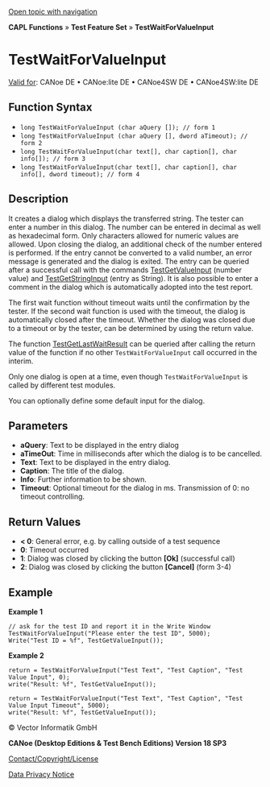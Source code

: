 [Open topic with navigation](../../../../../CANoeDEFamily.htm#Topics/CAPLFunctions/Test/Functions/CAPLfunctionTestWaitForValueInput.md)

**CAPL Functions** » **Test Feature Set** » **TestWaitForValueInput**

# TestWaitForValueInput

[Valid for](../../../Shared/FeatureAvailability.md): CANoe DE • CANoe:lite DE • CANoe4SW DE • CANoe4SW:lite DE

## Function Syntax

- `long TestWaitForValueInput (char aQuery []); // form 1`
- `long TestWaitForValueInput (char aQuery [], dword aTimeout); // form 2`
- `long TestWaitForValueInput(char text[], char caption[], char info[]); // form 3`
- `long TestWaitForValueInput(char text[], char caption[], char info[], dword timeout); // form 4`

## Description

It creates a dialog which displays the transferred string. The tester can enter a number in this dialog. The number can be entered in decimal as well as hexadecimal form. Only characters allowed for numeric values are allowed. Upon closing the dialog, an additional check of the number entered is performed. If the entry cannot be converted to a valid number, an error message is generated and the dialog is exited. The entry can be queried after a successful call with the commands [TestGetValueInput](CAPLfunctionTestGetValueInput.md) (number value) and [TestGetStringInput](CAPLfunctionTestGetStringInput.md) (entry as String). It is also possible to enter a comment in the dialog which is automatically adopted into the test report.

The first wait function without timeout waits until the confirmation by the tester. If the second wait function is used with the timeout, the dialog is automatically closed after the timeout. Whether the dialog was closed due to a timeout or by the tester, can be determined by using the return value.

The function [TestGetLastWaitResult](CAPLfunctionTestGetLastWaitResult.md) can be queried after calling the return value of the function if no other `TestWaitForValueInput` call occurred in the interim.

Only one dialog is open at a time, even though `TestWaitForValueInput` is called by different test modules.

You can optionally define some default input for the dialog.

## Parameters

- **aQuery**: Text to be displayed in the entry dialog
- **aTimeOut**: Time in milliseconds after which the dialog is to be cancelled.
- **Text**: Text to be displayed in the entry dialog.
- **Caption**: The title of the dialog.
- **Info**: Further information to be shown.
- **Timeout**: Optional timeout for the dialog in ms. Transmission of 0: no timeout controlling.

## Return Values

- **< 0**: General error, e.g. by calling outside of a test sequence
- **0**: Timeout occurred
- **1**: Dialog was closed by clicking the button **[Ok]** (successful call)
- **2**: Dialog was closed by clicking the button **[Cancel]** (form 3-4)

## Example

**Example 1**

```plaintext
// ask for the test ID and report it in the Write Window
TestWaitForValueInput("Please enter the test ID", 5000);
Write("Test ID = %f", TestGetValueInput());
```

**Example 2**

```plaintext
return = TestWaitForValueInput("Test Text", "Test Caption", "Test Value Input", 0);
write("Result: %f", TestGetValueInput());

return = TestWaitForValueInput("Test Text", "Test Caption", "Test Value Input Timeout", 5000);
write("Result: %f", TestGetValueInput());
```

© Vector Informatik GmbH

**CANoe (Desktop Editions & Test Bench Editions) Version 18 SP3**

[Contact/Copyright/License](../../../Shared/ContactCopyrightLicense.md)

[Data Privacy Notice](https://www.vector.com/int/en/company/get-info/privacy-policy/)
